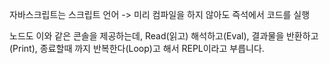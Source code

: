 자바스크립트는 스크립트 언어 -> 미리 컴파일을 하지 않아도 즉석에서 코드를 실행

노드도 이와 같은 콘솔을 제공하는데, Read(읽고) 해석하고(Eval), 결과물을 반환하고(Print), 종료할때 까지 반복한다(Loop)고 해서 REPL이라고 부릅니다.
